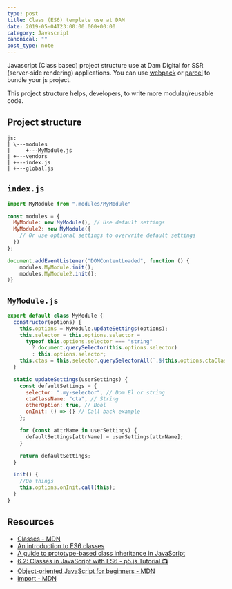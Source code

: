 ```yaml
---
type: post
title: Class (ES6) template use at DAM
date: 2019-05-04T23:00:00.000+00:00
category: Javascript
canonical: ""
post_type: note
---
```


Javascript (Class based) project structure use at Dam Digital for SSR (server-side rendering) applications. You can use [webpack](https://webpack.js.org/) or [parcel](https://parceljs.org/) to bundle your js project.

This project structure helps, developers, to write more modular/reusable code.

## Project structure

    js:
    | \---modules
    |     +---MyModule.js
    | +---vendors
    | +---index.js
    | +---global.js

## `index.js`

```js
import MyModule from ".modules/MyModule"

const modules = {
  MyModule: new MyModule(), // Use default settings
  MyModule2: new MyModule({
    // Or use optional settings to overwrite default settings
  })
};

document.addEventListener("DOMContentLoaded", function () {
    modules.MyModule.init();
    modules.MyModule2.init();
)}
```

## `MyModule.js`

```js
export default class MyModule {
  constructor(options) {
    this.options = MyModule.updateSettings(options);
    this.selector = this.options.selector =
      typeof this.options.selector === "string"
        ? document.querySelector(this.options.selector)
        : this.options.selector;
    this.ctas = this.selector.querySelectorAll(`.${this.options.ctaClassName}`);
  }

  static updateSettings(userSettings) {
    const defaultSettings = {
      selector: ".my-selector", // Dom El or string
      ctaClassName: "cta", // String
      otherOption: true, // Bool
      onInit: () => {} // Call back example
    };

    for (const attrName in userSettings) {
      defaultSettings[attrName] = userSettings[attrName];
    }

    return defaultSettings;
  }

  init() {
    //Do things
    this.options.onInit.call(this);
  }
}
```

## Resources

- [Classes - MDN](https://developer.mozilla.org/en-US/docs/Web/JavaScript/Reference/Classes)
- [An introduction to ES6 classes](https://javascriptplayground.com/introduction-to-es6-classes-tutorial/)
- [A guide to prototype-based class inheritance in JavaScript](https://medium.freecodecamp.org/a-guide-to-prototype-based-class-inheritance-in-javascript-84953db26df0)
- [6.2: Classes in JavaScript with ES6 - p5.js Tutorial 📺](https://www.youtube.com/watch?v=T-HGdc8L-7w)
- [Object-oriented Java​Script for beginners - MDN](https://developer.mozilla.org/en-US/docs/Learn/JavaScript/Objects/Object-oriented_JS)
- [import - MDN](https://developer.mozilla.org/en-US/docs/Web/JavaScript/Reference/Statements/import)
